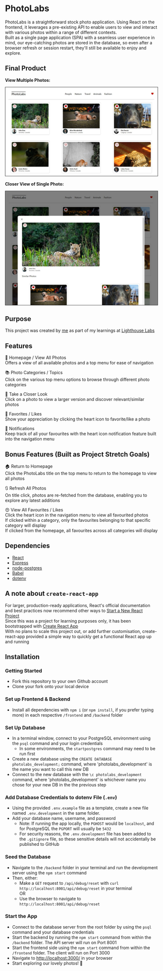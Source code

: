 # PhotoLabs

PhotoLabs is a straightforward stock photo application. Using React on the frontend, it leverages a pre-existing API to enable users to view and interact with various photos within a range of different contexts.\
Built as a single page application (SPA) with a seamless user experience in mind, our eye-catching photos are stored in the database, so even after a browser refresh or session restart, they'll still be available to enjoy and explore.

## Final Product

**View Multiple Photos:**  

!["View of Multiple photos in the Animals category"](/docs/full_page_view.jpg)

**Closer View of Single Photo:**  

!["Closer View of Single Photo"](/docs/photo_modal_view.jpg)

## Purpose

This project was created by [me](https://github.com/kazvee) as part of my learnings at [Lighthouse Labs](https://www.lighthouselabs.ca/en/web-development-flex-program)

## Features

🏡 Homepage / View All Photos\
Offers a view of all available photos and a top menu for ease of navigation

📚 Photo Categories / Topics\
Click on the various top menu options to browse through different photo categories

🔎 Take a Closer Look\
Click on a photo to view a larger version and discover relevant/similar photos

🤩 Favorites / Likes\
Show your appreciation by clicking the heart icon to favorite/like a photo

💖 Notifications\
Keep track of all your favourites with the heart icon notification feature built into the navigation menu
  
## Bonus Features (Built as Project Stretch Goals)

🏠 Return to Homepage\
Click the PhotoLabs title on the top menu to return to the homepage to view all photos

🔃 Refresh All Photos\
On title click, photos are re-fetched from the database, enabling you to explore any latest additions

😍 View All Favourites / Likes\
Click the heart icon in the navigation menu to view all favourited photos\
If clicked within a category, only the favourites belonging to that specific category will display\
If clicked from the homepage, all favourites across all categories will display

## Dependencies

- [React](https://react.dev/)
- [Express](https://expressjs.com)
- [node-postgres](https://node-postgres.com/)
- [Babel](https://babeljs.io/)
- [dotenv](https://www.npmjs.com/package/dotenv)

## A note about `create-react-app`

For larger, production-ready applications, React's official documentation and best practices now recommend other ways to [Start a New React Project](https://react.dev/learn/start-a-new-react-project)\
Since this was a project for learning purposes only, it has been bootstrapped with [Create React App](https://github.com/facebook/create-react-app)\
With no plans to scale this project out, or add further customisation, create-react-app provided a simple way to quickly get a functional React app up and running

## Installation

### Getting Started

- Fork this repository to your own Github account
- Clone your fork onto your local device

### Set up Frontend & Backend

- Install all dependencies with `npm i` (or `npm install`, if you prefer typing more) in each respective `/frontend` and `/backend` folder

### Set Up Database

- In a terminal window, connect to your PostgreSQL environment using the `psql` command and your login credentials
  - In some environments, the `startpostgres` command may need to be run first
- Create a new database using the `CREATE DATABASE photolabs_development;` command, where 'photolabs_development' is the name you want to call this new DB
- Connect to the new database with the `\c photolabs_development` command, where 'photolabs_development' is whichever name you chose for your new DB in the the previous step

### Add Database Credentials to dotenv File (`.env`) 

- Using the provided `.env.example` file as a template, create a new file named `.env.development` in the same folder.
- Add your database name, username, and password
  - Note: If running the app locally, the `PGHOST` would be `localhost`, and for PostgreSQL the `PGPORT` will usually be `5432`
  - For security reasons, the `.env.development` file has been added to the `.gitignore` file, so these sensitive details will not accidentally be published to GitHub

### Seed the Database

- Navigate to the `/backend` folder in your terminal and run the development server using the `npm start` command
- Then, either:
  - Make a `GET` request to `/api/debug/reset` with `curl http://localhost:8001/api/debug/reset` in your terminal\
  OR
  - Use the browser to navigate to `http://localhost:8001/api/debug/reset`

### Start the App

- Connect to the database server from the root folder by using the `psql` command and your database credentials 
- Start the backend by running the `npm start` command from within the `/backend` folder. The API server will run on Port 8001
- Start the frontend side using the `npm start` command from within the `/frontend` folder. The client will run on Port 3000
- Navigate to [http://localhost:3000/](http://localhost:3000/) in your browser
- Start exploring our lovely photos! 🤩